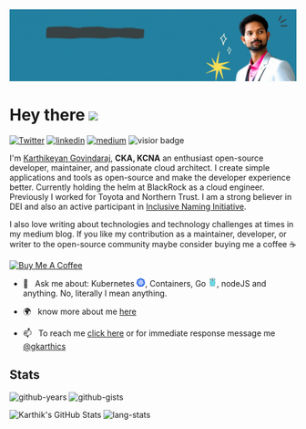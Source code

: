 <img src="./banner.gif">

# Hey there <img src="https://media.giphy.com/media/hvRJCLFzcasrR4ia7z/giphy.gif" width="25px">
[![Twitter][twitter-badge]][Twitter] [![linkedin][linkedin-badge]][linkedin] [![medium][medium-badge]][medium] ![visior badge]

I'm [Karthikeyan Govindaraj](http://karthikeyan-govindaraj.netlify.app/), <b>CKA, KCNA</b> an enthusiast open-source developer, maintainer, and passionate cloud architect. I create simple applications and tools as open-source and make the developer experience better. Currently holding the helm at BlackRock as a cloud engineer. Previously I worked for Toyota and Northern Trust. I am a strong believer in DEI and also an active participant in [Inclusive Naming Initiative](https://inclusivenaming.org).

I also love writing about technologies and technology challenges at times in my medium blog. If you like my contribution as a maintainer, developer, or writer to the open-source community maybe consider buying me a coffee ☕️

<a href="https://www.buymeacoffee.com/gkarthiks" target="_blank"><img src="https://cdn.buymeacoffee.com/buttons/v2/default-red.png" alt="Buy Me A Coffee" width="125" ></a>


* 💬&nbsp;&nbsp;&nbsp;Ask me about: Kubernetes <img src="./kubernetes.png" width="15">, Containers, Go <img src="./golang.png" width="15">, nodeJS and anything. No, literally I mean anything.

* 🌍&nbsp;&nbsp;&nbsp;know more about me [here](https://karthikeyan-govindaraj.netlify.app/)
<!-- * 🤔&nbsp;&nbsp;&nbsp;I’m looking for help with co-contributors and maintainers for [Container Building Blocks](https://github.com/Container-Building-Blocks/) -->
* 📫&nbsp;&nbsp;&nbsp;To reach me [click here](https://karthikeyan-govindaraj.netlify.app/#contact) or for immediate response message me [@gkarthics](https://twitter.com/gkarthics)
<!-- * 🎤&nbsp;&nbsp;&nbsp;To ask me to speak at your event [click here](https://www.cncf.io/speaker/gkarthiks/) -->


<!-- * 📧&nbsp;&nbsp;&nbsp;Shoot me an email if you got anything interesting to discuss -->

## Stats

![github-years]
![github-gists]

![Karthik's GitHub Stats]
![lang-stats]

<!-- ![Karthik's GitHub Stats](https://github-readme-stats.vercel.app/api?username=gkarthiks&count_private=true&include_all_commits=true&show_icons=true) -->




[twitter-badge]: https://img.shields.io/twitter/url?label=@gkarthics&style=social&url=https%3A%2F%2Ftwitter.com%2Fgkarthics
[Twitter]: https://twitter.com/gkarthics

[linkedin-badge]: https://img.shields.io/badge/linkedin-%230077B5.svg?&logoColor=white&logo=linkedin&style=flat
[linkedin]: https://www.linkedin.com/in/gkarthiks/

[medium-badge]: https://img.shields.io/badge/blog-Medium-black
[medium]: https://medium.com/@github.gkarthiks

[github-years]: https://badges.pufler.dev/years/DirtyCajunRice?style=flat&label=Github%20Years&color=blue
[github-gists]: https://badges.pufler.dev/gists/gkarthiks

[lang-stats]: https://github-readme-stats.vercel.app/api/top-langs/?username=gkarthiks&layout=compact&theme=dracula&hide_title=true

[Karthik's GitHub Stats]: https://github-readme-stats.vercel.app/api?username=gkarthiks&count_private=true&show_icons=true&theme=dracula&include_all_commits=true&hide_title=true

[visior badge]: https://visitor-badge.glitch.me/badge?page_id=gkarthiks.gkarthiks
